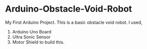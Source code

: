 # Arduino-Obstacle-Void-Robot
My First Arduino Project. This is a basic obstacle void robot. I used,
1. Arduino Uno Board
2. Ultra Sonic Sensor
3. Motor Shield
to build this.
